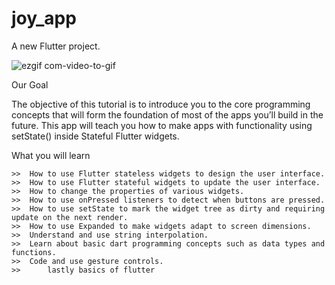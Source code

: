 # joy_app

A new Flutter project.


![ezgif com-video-to-gif](https://user-images.githubusercontent.com/52202888/134815956-084a331e-26ee-477a-9d45-3faf1529af5f.gif)




Our Goal 

The objective of this tutorial is to introduce you to the core programming concepts that will form the foundation of most of the apps you’ll build in the future. This app will teach you how to make apps with functionality using setState() inside Stateful Flutter widgets.




What you will learn


	>>	How to use Flutter stateless widgets to design the user interface.
	>>	How to use Flutter stateful widgets to update the user interface.
	>>	How to change the properties of various widgets.
	>>	How to use onPressed listeners to detect when buttons are pressed.
	>>	How to use setState to mark the widget tree as dirty and requiring update on the next render.
	>>	How to use Expanded to make widgets adapt to screen dimensions.
	>>	Understand and use string interpolation.
	>>	Learn about basic dart programming concepts such as data types and functions.
	>>	Code and use gesture controls.
	>>      lastly basics of flutter




